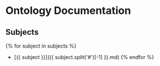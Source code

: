 # Ontology Documentation

## Subjects
{% for subject in subjects %}
- [{{ subject }}]({{ subject.split('#')[-1] }}.md)
{% endfor %}
